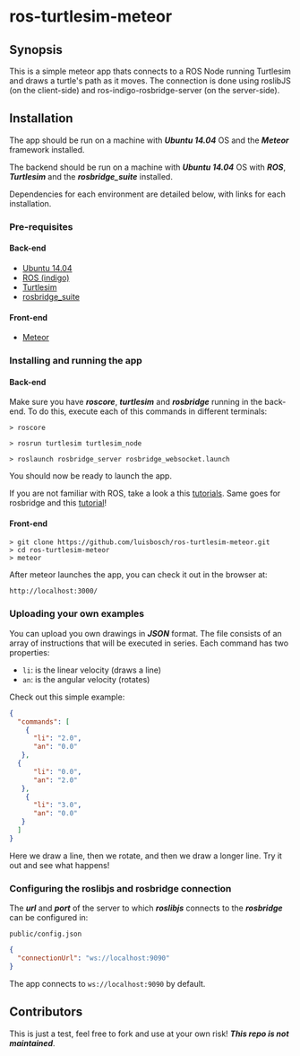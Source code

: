 # ros-turtlesim-meteor

## Synopsis

This is a simple meteor app thats connects to a ROS Node running Turtlesim and draws a turtle's path as it moves. 
The connection is done using roslibJS (on the client-side) and ros-indigo-rosbridge-server (on the server-side).

## Installation
The app should be run on a machine with ***Ubuntu 14.04*** OS and the ***Meteor*** framework installed.

The backend should be run on a machine with ***Ubuntu 14.04*** OS with ***ROS***, ***Turtlesim*** and the ***rosbridge_suite*** installed.

Dependencies for each environment are detailed below, with links for each installation.

### Pre-requisites

#### Back-end
- [Ubuntu 14.04](http://www.ubuntu.com/download/)
- [ROS (indigo)](http://wiki.ros.org/indigo/Installation/Ubuntu)
- [Turtlesim](http://wiki.ros.org/turtlesim)
- [rosbridge_suite](http://wiki.ros.org/rosbridge_suite)

#### Front-end
- [Meteor](https://www.meteor.com/install)

### Installing and running the app
#### Back-end
Make sure you have ***roscore***, ***turtlesim*** and ***rosbridge*** running in the back-end.
To do this, execute each of this commands in different terminals:
```
> roscore
```
```
> rosrun turtlesim turtlesim_node
```
```
> roslaunch rosbridge_server rosbridge_websocket.launch
```
You should now be ready to launch the app.

If you are not familiar with ROS, take a look a this [tutorials](http://wiki.ros.org/ROS/Tutorials).
Same goes for rosbridge and this [tutorial](http://wiki.ros.org/rosbridge_suite/Tutorials/RunningRosbridge)!

#### Front-end
```
> git clone https://github.com/luisbosch/ros-turtlesim-meteor.git
> cd ros-turtlesim-meteor
> meteor
```
After meteor launches the app, you can check it out in the browser at:
```
http://localhost:3000/
```

### Uploading your own examples
You can upload you own drawings in ***JSON*** format.
The file consists of an array of instructions that will be executed in series.
Each command has two properties:
- `li`: is the linear velocity (draws a line)
- `an`: is the angular velocity (rotates)

Check out this simple example:
```json
{
  "commands": [
    {
      "li": "2.0",
      "an": "0.0"
   },
  {
      "li": "0.0",
      "an": "2.0"
   },
    {
      "li": "3.0",
      "an": "0.0"
   }
  ]
}
```
Here we draw a line, then we rotate, and then we draw a longer line.
Try it out and see what happens!

### Configuring the roslibjs and rosbridge connection
The ***url*** and ***port*** of the server to which ***roslibjs*** connects to the ***rosbridge*** can be configured in:
```
public/config.json
```
```json
{
  "connectionUrl": "ws://localhost:9090"
}
```
The app connects to `ws://localhost:9090` by default.

## Contributors

This is just a test, feel free to fork and use at your own risk! ***This repo is not maintained***.
